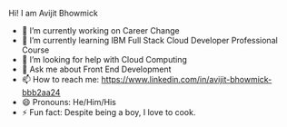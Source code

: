 Hi! I am Avijit Bhowmick
- 🔭 I’m currently working on Career Change
- 🌱 I’m currently learning IBM Full Stack Cloud Developer Professional Course
- 🤔 I’m looking for help with Cloud Computing
- 💬 Ask me about Front End Development
- 📫 How to reach me: https://www.linkedin.com/in/avijit-bhowmick-bbb2aa24
- 😄 Pronouns: He/Him/His
- ⚡ Fun fact: Despite being a boy, I love to cook.
